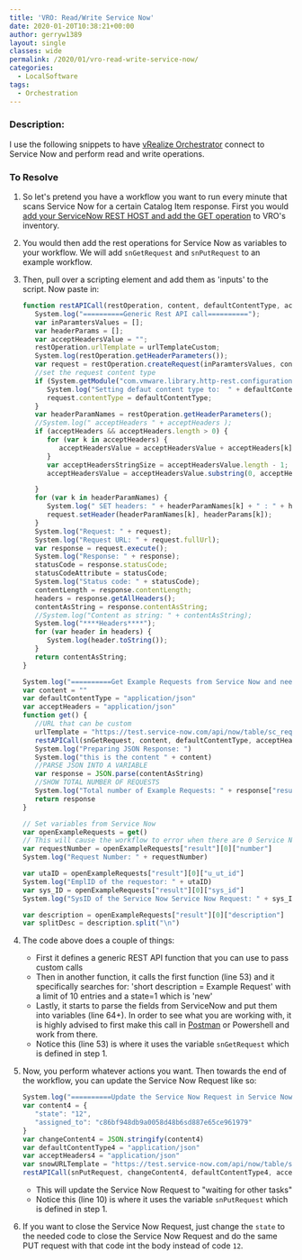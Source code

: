```yaml
---
title: 'VRO: Read/Write Service Now'
date: 2020-01-20T10:38:21+00:00
author: gerryw1389
layout: single
classes: wide
permalink: /2020/01/vro-read-write-service-now/
categories:
  - LocalSoftware
tags:
  - Orchestration
---
```

<!--more-->

### Description:

I use the following snippets to have [vRealize Orchestrator](https://automationadmin.com//2020/01/vrealize-orchestrator/) connect to Service Now and perform read and write operations.

### To Resolve

1. So let's pretend you have a workflow you want to run every minute that scans Service Now for a certain Catalog Item response. First you would [add your ServiceNow REST HOST and add the GET operation](https://automationadmin.com/2020/01/vro-add-rest-host-and-ops/) to VRO's inventory.

2. You would then add the rest operations for Service Now as variables to your workflow. We will add `snGetRequest` and `snPutRequest` to an example workflow.

3. Then, pull over a scripting element and add them as 'inputs' to the script. Now paste in:

   ```javascript
   function restAPICall(restOperation, content, defaultContentType, acceptHeaders, urlTemplateCustom) {
      System.log("==========Generic Rest API call==========");
      var inParamtersValues = [];
      var headerParams = [];
      var acceptHeadersValue = "";
      restOperation.urlTemplate = urlTemplateCustom;
      System.log(restOperation.getHeaderParameters());
      var request = restOperation.createRequest(inParamtersValues, content);
      //set the request content type
      if (System.getModule("com.vmware.library.http-rest.configuration").hasHttpMethodHasBodyPayload(request.getMethod())) {
         System.log("Setting defaut content type to:  " + defaultContentType);
         request.contentType = defaultContentType;
      }
      var headerParamNames = restOperation.getHeaderParameters();
      //System.log(" acceptHeaders " + acceptHeaders );
      if (acceptHeaders && acceptHeaders.length > 0) {
         for (var k in acceptHeaders) {
            acceptHeadersValue = acceptHeadersValue + acceptHeaders[k] + ",";
         }
         var acceptHeadersStringSize = acceptHeadersValue.length - 1;
         acceptHeadersValue = acceptHeadersValue.substring(0, acceptHeadersStringSize);

      }
      for (var k in headerParamNames) {
         System.log(" SET headers: " + headerParamNames[k] + " : " + headerParams[k]);
         request.setHeader(headerParamNames[k], headerParams[k]);
      }
      System.log("Request: " + request);
      System.log("Request URL: " + request.fullUrl);
      var response = request.execute();
      System.log("Response: " + response);
      statusCode = response.statusCode;
      statusCodeAttribute = statusCode;
      System.log("Status code: " + statusCode);
      contentLength = response.contentLength;
      headers = response.getAllHeaders();
      contentAsString = response.contentAsString;
      //System.log("Content as string: " + contentAsString);
      System.log("****Headers****");
      for (var header in headers) {
         System.log(header.toString());
      }
      return contentAsString;
   }

   System.log("==========Get Example Requests from Service Now and needed fields==========")
   var content = ""
   var defaultContentType = "application/json"
   var acceptHeaders = "application/json"
   function get() {
      //URL that can be custom
      urlTemplate = "https://test.service-now.com/api/now/table/sc_request?sysparm_query=short_description%3DExample%20Request&sysparm_limit=10&state=1"
      restAPICall(snGetRequest, content, defaultContentType, acceptHeaders, urlTemplate)
      System.log("Preparing JSON Response: ")
      System.log("this is the content " + content)
      //PARSE JSON INTO A VARIABLE
      var response = JSON.parse(contentAsString)
      //SHOW TOTAL NUMBER OF REQUESTS
      System.log("Total number of Example Requests: " + response["result"].length)
      return response
   }

   // Set variables from Service Now
   var openExampleRequests = get()
   // This will cause the workflow to error when there are 0 Service Now Requests. That is okay because we trap it below. See bottom of this file
   var requestNumber = openExampleRequests["result"][0]["number"]
   System.log("Request Number: " + requestNumber)

   var utaID = openExampleRequests["result"][0]["u_ut_id"]
   System.log("EmplID of the requestor: " + utaID)
   var sys_ID = openExampleRequests["result"][0]["sys_id"]
   System.log("SysID of the Service Now Service Now Request: " + sys_ID)

   var description = openExampleRequests["result"][0]["description"]
   var splitDesc = description.split("\n")

   ```

4. The code above does a couple of things:

   - First it defines a generic REST API function that you can use to pass custom calls
   - Then in another function, it calls the first function (line 53) and it specifically searches for: 'short description = Example Request' with a limit of 10 entries and a state=1 which is 'new'
   - Lastly, it starts to parse the fields from ServiceNow and put them into variables (line 64+). In order to see what you are working with, it is highly advised to first make this call in [Postman](https://automationadmin.com/2019/10/postman-get-token/) or Powershell and work from there.
   - Notice this (line 53) is where it uses the variable `snGetRequest` which is defined in step 1.

5. Now, you perform whatever actions you want. Then towards the end of the workflow, you can update the Service Now Request like so:

   ```javascript
   System.log("==========Update the Service Now Request in Service Now==========")
   var content4 = {
      "state": "12",
      "assigned_to": "c86bf948db9a0058d48b6sd887e65ce961979"
   }
   var changeContent4 = JSON.stringify(content4)
   var defaultContentType4 = "application/json"
   var acceptHeaders4 = "application/json"
   var snowURLTemplate = "https://test.service-now.com/api/now/table/sc_request/" + sys_ID
   restAPICall(snPutRequest, changeContent4, defaultContentType4, acceptHeaders4, snowURLTemplate)
   ```

   - This will update the Service Now Request to "waiting for other tasks"
   - Notice this (line 10) is where it uses the variable `snPutRequest` which is defined in step 1.

6. If you want to close the Service Now Request, just change the `state` to the needed code to close the Service Now Request and do the same PUT request with that code int the body instead of code `12`.
